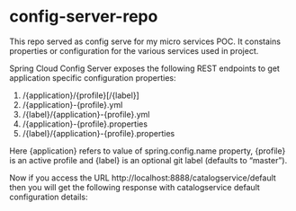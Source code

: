 # config-server-repo

  This repo served as config serve for my micro services POC.
  It constains properties or configuration for the various services used in project.
  
  
  Spring Cloud Config Server exposes the following REST endpoints to get application specific configuration properties:
  
1. /{application}/{profile}[/{label}]
2. /{application}-{profile}.yml
3. /{label}/{application}-{profile}.yml
4. /{application}-{profile}.properties
5. /{label}/{application}-{profile}.properties


Here {application} refers to value of spring.config.name property, {profile} is an active profile and {label} is an optional git label (defaults to “master”).

Now if you access the URL http://localhost:8888/catalogservice/default then you will get the following response with catalogservice default configuration details:
